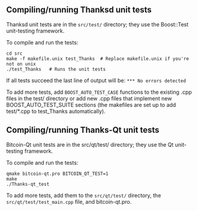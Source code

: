 Compiling/running Thanksd unit tests
------------------------------------

Thanksd unit tests are in the `src/test/` directory; they
use the Boost::Test unit-testing framework.

To compile and run the tests:

	cd src
	make -f makefile.unix test_Thanks  # Replace makefile.unix if you're not on unix
	./test_Thanks   # Runs the unit tests

If all tests succeed the last line of output will be:
`*** No errors detected`

To add more tests, add `BOOST_AUTO_TEST_CASE` functions to the existing
.cpp files in the test/ directory or add new .cpp files that
implement new BOOST_AUTO_TEST_SUITE sections (the makefiles are
set up to add test/*.cpp to test_Thanks automatically).


Compiling/running Thanks-Qt unit tests
---------------------------------------

Bitcoin-Qt unit tests are in the src/qt/test/ directory; they
use the Qt unit-testing framework.

To compile and run the tests:

	qmake bitcoin-qt.pro BITCOIN_QT_TEST=1
	make
	./Thanks-qt_test

To add more tests, add them to the `src/qt/test/` directory,
the `src/qt/test/test_main.cpp` file, and bitcoin-qt.pro.
